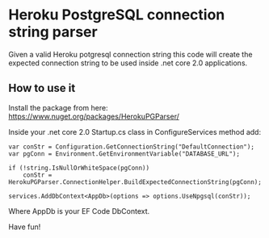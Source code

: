 # Heroku PostgreSQL connection string parser

Given a valid Heroku potgresql connection string this code will create the expected connection string to be used inside .net core 2.0 applications.

## How to use it
Install the package from here: https://www.nuget.org/packages/HerokuPGParser/

Inside your .net core 2.0 Startup.cs class in ConfigureServices method add:

```
var conStr = Configuration.GetConnectionString("DefaultConnection");
var pgConn = Environment.GetEnvironmentVariable("DATABASE_URL");

if (!string.IsNullOrWhiteSpace(pgConn))
    conStr = HerokuPGParser.ConnectionHelper.BuildExpectedConnectionString(pgConn);

services.AddDbContext<AppDb>(options => options.UseNpgsql(conStr));
```
Where AppDb is your EF Code DbContext.

Have fun!
